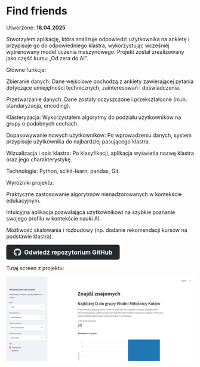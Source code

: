 # Find friends 

Utworzone: **18.04.2025**

Stworzyłem aplikację, która analizuje odpowiedzi użytkownika na ankietę i przypisuje go do odpowiedniego klastra, wykorzystując wcześniej wytrenowany model uczenia maszynowego. Projekt został zrealizowany jako część kursu „Od zera do AI”.

Główne funkcje:

Zbieranie danych: Dane wejściowe pochodzą z ankiety zawierającej pytania dotyczące umiejętności technicznych, zainteresowań i doświadczenia.

Przetwarzanie danych: Dane zostały oczyszczone i przekształcone (m.in. standaryzacja, encoding).

Klasteryzacja: Wykorzystałem algorytmy do podziału użytkowników na grupy o podobnych cechach.

Dopasowywanie nowych użytkowników: Po wprowadzeniu danych, system przypisuje użytkownika do najbardziej pasującego klastra.

Wizualizacja i opis klastra: Po klasyfikacji, aplikacja wyświetla nazwę klastra oraz jego charakterystykę.

Technologie:
Python, scikit-learn, pandas, Git.

Wyróżniki projektu:

Praktyczne zastosowanie algorytmów nienadzorowanych w kontekście edukacyjnym.

Intuicyjna aplikacja pozwalająca użytkownikowi na szybkie poznanie swojego profilu w kontekście nauki AI.

Możliwość skalowania i rozbudowy (np. dodanie rekomendacji kursów na podstawie klastra).



<a href="https://github.com/Himap-3478/Find_friends" target="_blank" style="
  display: inline-flex;
  align-items: center;
  padding: 10px 20px;
  font-size: 16px;
  color: white;
  background-color: #24292e;
  border-radius: 5px;
  text-decoration: none;
  font-weight: bold;
">
  <svg height="20" width="20" viewBox="0 0 16 16" fill="white" style="margin-right: 8px;" xmlns="http://www.w3.org/2000/svg">
    <path d="M8 0C3.58 0 0 3.58 0 8c0 3.54 2.29 6.54 5.47 7.59.4.07.55-.17.55-.38 0-.19-.01-.82-.01-1.49-2.01.37-2.53-.49-2.69-.94-.09-.23-.48-.94-.82-1.13-.28-.15-.68-.52-.01-.53.63-.01 1.08.58 1.23.82.72 1.21 1.87.87 2.33.66.07-.52.28-.87.51-1.07-1.78-.2-3.64-.89-3.64-3.95 0-.87.31-1.59.82-2.15-.08-.2-.36-1.02.08-2.12 0 0 .67-.21 2.2.82.64-.18 1.32-.27 2-.27s1.36.09 2 .27c1.53-1.04 2.2-.82 2.2-.82.44 1.1.16 1.92.08 2.12.51.56.82 1.28.82 2.15 0 3.07-1.87 3.75-3.65 3.95.29.25.54.73.54 1.48 0 1.07-.01 1.93-.01 2.19 0 .21.15.46.55.38A8.013 8.013 0 0 0 16 8c0-4.42-3.58-8-8-8z"/>
  </svg>
  Odwiedź repozytorium GitHub
</a>


Tutaj screen z projektu:

![Widok początkowy](image/Find_friends.png)